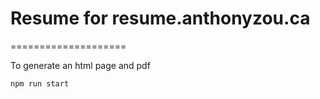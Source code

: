# Resume for resume.anthonyzou.ca

====================

To generate an html page and pdf

`npm run start`
